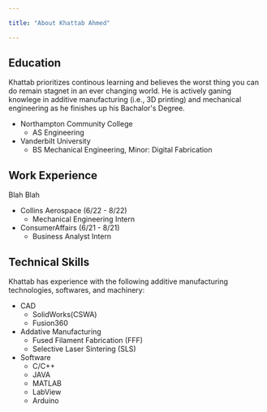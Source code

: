 ```yaml
---

title: "About Khattab Ahmed"

---
```


## Education

Khattab prioritizes continous learning and believes the worst thing you can do remain stagnet in an ever changing world. He is actively ganing knowlege in additive manufacturing (i.e., 3D printing) and mechanical engineering as he finishes up his Bachalor's Degree. 

* Northampton Community College
  * AS Engineering
* Vanderbilt University
  * BS Mechanical Engineering, Minor: Digital Fabrication


## Work Experience

Blah Blah

* Collins Aerospace (6/22 - 8/22)
  * Mechanical Engineering Intern
* ConsumerAffairs (6/21 - 8/21)
  * Business Analyst Intern


## Technical Skills

Khattab has experience with the following additive manufacturing technologies, softwares, and machinery:

* CAD
  * SolidWorks(CSWA)
  * Fusion360
* Addative Manufacturing
  * Fused Filament Fabrication (FFF)
  * Selective Laser Sintering (SLS)
* Software
  * C/C++
  * JAVA
  * MATLAB
  * LabView
  * Arduino

